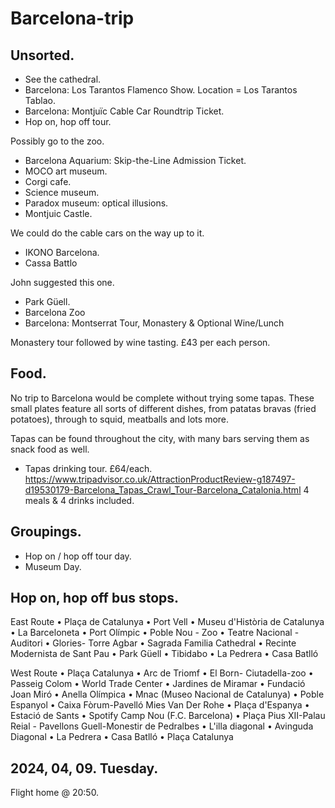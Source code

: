 # Barcelona-trip

## Unsorted.

- See the cathedral.
- Barcelona: Los Tarantos Flamenco Show. Location = Los Tarantos Tablao.
- Barcelona: Montjuïc Cable Car Roundtrip Ticket.
- Hop on, hop off tour.

Possibly go to the zoo.

- Barcelona Aquarium: Skip-the-Line Admission Ticket.
- MOCO art museum.
- Corgi cafe.
- Science museum.
- Paradox museum: optical illusions.
- Montjuic Castle. 

We could do the cable cars on the way up to it.

- IKONO Barcelona.
- Cassa Battlo 

John suggested this one.

- Park Güell.
- Barcelona Zoo
- Barcelona: Montserrat Tour, Monastery & Optional Wine/Lunch

Monastery tour followed by wine tasting. £43 per each person.

## Food.

No trip to Barcelona would be complete without trying some tapas. 
These small plates feature all sorts of different dishes, 
from patatas bravas (fried potatoes), through to squid, 
meatballs and lots more. 

Tapas can be found throughout the city, 
with many bars serving them as snack food as well.

- Tapas drinking tour.
£64/each.
https://www.tripadvisor.co.uk/AttractionProductReview-g187497-d19530179-Barcelona_Tapas_Crawl_Tour-Barcelona_Catalonia.html
4 meals & 4 drinks included.

## Groupings.

- Hop on / hop off tour day.
- Museum Day.

## Hop on, hop off bus stops.

East Route
• Plaça de Catalunya
• Port Vell
• Museu d'Història de Catalunya
• La Barceloneta
• Port Olímpic
• Poble Nou - Zoo
• Teatre Nacional - Auditori
• Glories- Torre Agbar
• Sagrada Familia Cathedral
• Recinte Modernista de Sant Pau
• Park Güell
• Tibidabo
• La Pedrera
• Casa Batlló

West Route
• Plaça Catalunya
• Arc de Triomf
• El Born- Ciutadella-zoo
• Passeig Colom
• World Trade Center
• Jardines de Miramar
• Fundació Joan Miró
• Anella Olímpica
• Mnac (Museo Nacional de Catalunya)
• Poble Espanyol
• Caixa Fòrum-Pavelló Mies Van Der Rohe
• Plaça d'Espanya
• Estació de Sants
• Spotify Camp Nou (F.C. Barcelona)
• Plaça Pius XII-Palau Reial - Pavellons Guell-Monestir de Pedralbes
• L'illa diagonal
• Avinguda Diagonal
• La Pedrera
• Casa Batlló
• Plaça Catalunya

## 2024, 04, 09. Tuesday.
Flight home @ 20:50.
